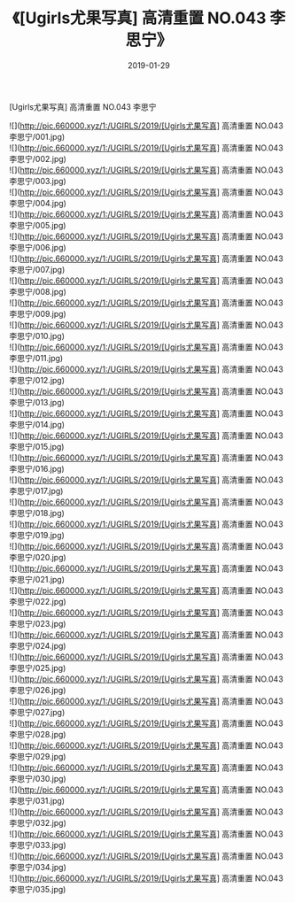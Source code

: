 ﻿---
layout: post
title:  《[Ugirls尤果写真] 高清重置 NO.043 李思宁》
date:   2019-01-29
img: http://pic.660000.xyz/1:/UGIRLS/2019/[Ugirls尤果写真] 高清重置 NO.043 李思宁/000.jpg
categories: [美女, 清纯, 唯美]
---

[Ugirls尤果写真] 高清重置 NO.043 李思宁

 ![](http://pic.660000.xyz/1:/UGIRLS/2019/[Ugirls尤果写真] 高清重置 NO.043 李思宁/001.jpg) <br>![](http://pic.660000.xyz/1:/UGIRLS/2019/[Ugirls尤果写真] 高清重置 NO.043 李思宁/002.jpg) <br>![](http://pic.660000.xyz/1:/UGIRLS/2019/[Ugirls尤果写真] 高清重置 NO.043 李思宁/003.jpg) <br>![](http://pic.660000.xyz/1:/UGIRLS/2019/[Ugirls尤果写真] 高清重置 NO.043 李思宁/004.jpg) <br>![](http://pic.660000.xyz/1:/UGIRLS/2019/[Ugirls尤果写真] 高清重置 NO.043 李思宁/005.jpg) <br>![](http://pic.660000.xyz/1:/UGIRLS/2019/[Ugirls尤果写真] 高清重置 NO.043 李思宁/006.jpg) <br>![](http://pic.660000.xyz/1:/UGIRLS/2019/[Ugirls尤果写真] 高清重置 NO.043 李思宁/007.jpg) <br>![](http://pic.660000.xyz/1:/UGIRLS/2019/[Ugirls尤果写真] 高清重置 NO.043 李思宁/008.jpg) <br>![](http://pic.660000.xyz/1:/UGIRLS/2019/[Ugirls尤果写真] 高清重置 NO.043 李思宁/009.jpg) <br>![](http://pic.660000.xyz/1:/UGIRLS/2019/[Ugirls尤果写真] 高清重置 NO.043 李思宁/010.jpg) <br>![](http://pic.660000.xyz/1:/UGIRLS/2019/[Ugirls尤果写真] 高清重置 NO.043 李思宁/011.jpg) <br>![](http://pic.660000.xyz/1:/UGIRLS/2019/[Ugirls尤果写真] 高清重置 NO.043 李思宁/012.jpg) <br>![](http://pic.660000.xyz/1:/UGIRLS/2019/[Ugirls尤果写真] 高清重置 NO.043 李思宁/013.jpg) <br>![](http://pic.660000.xyz/1:/UGIRLS/2019/[Ugirls尤果写真] 高清重置 NO.043 李思宁/014.jpg) <br>![](http://pic.660000.xyz/1:/UGIRLS/2019/[Ugirls尤果写真] 高清重置 NO.043 李思宁/015.jpg) <br>![](http://pic.660000.xyz/1:/UGIRLS/2019/[Ugirls尤果写真] 高清重置 NO.043 李思宁/016.jpg) <br>![](http://pic.660000.xyz/1:/UGIRLS/2019/[Ugirls尤果写真] 高清重置 NO.043 李思宁/017.jpg) <br>![](http://pic.660000.xyz/1:/UGIRLS/2019/[Ugirls尤果写真] 高清重置 NO.043 李思宁/018.jpg) <br>![](http://pic.660000.xyz/1:/UGIRLS/2019/[Ugirls尤果写真] 高清重置 NO.043 李思宁/019.jpg) <br>![](http://pic.660000.xyz/1:/UGIRLS/2019/[Ugirls尤果写真] 高清重置 NO.043 李思宁/020.jpg) <br>![](http://pic.660000.xyz/1:/UGIRLS/2019/[Ugirls尤果写真] 高清重置 NO.043 李思宁/021.jpg) <br>![](http://pic.660000.xyz/1:/UGIRLS/2019/[Ugirls尤果写真] 高清重置 NO.043 李思宁/022.jpg) <br>![](http://pic.660000.xyz/1:/UGIRLS/2019/[Ugirls尤果写真] 高清重置 NO.043 李思宁/023.jpg) <br>![](http://pic.660000.xyz/1:/UGIRLS/2019/[Ugirls尤果写真] 高清重置 NO.043 李思宁/024.jpg) <br>![](http://pic.660000.xyz/1:/UGIRLS/2019/[Ugirls尤果写真] 高清重置 NO.043 李思宁/025.jpg) <br>![](http://pic.660000.xyz/1:/UGIRLS/2019/[Ugirls尤果写真] 高清重置 NO.043 李思宁/026.jpg) <br>![](http://pic.660000.xyz/1:/UGIRLS/2019/[Ugirls尤果写真] 高清重置 NO.043 李思宁/027.jpg) <br>![](http://pic.660000.xyz/1:/UGIRLS/2019/[Ugirls尤果写真] 高清重置 NO.043 李思宁/028.jpg) <br>![](http://pic.660000.xyz/1:/UGIRLS/2019/[Ugirls尤果写真] 高清重置 NO.043 李思宁/029.jpg) <br>![](http://pic.660000.xyz/1:/UGIRLS/2019/[Ugirls尤果写真] 高清重置 NO.043 李思宁/030.jpg) <br>![](http://pic.660000.xyz/1:/UGIRLS/2019/[Ugirls尤果写真] 高清重置 NO.043 李思宁/031.jpg) <br>![](http://pic.660000.xyz/1:/UGIRLS/2019/[Ugirls尤果写真] 高清重置 NO.043 李思宁/032.jpg) <br>![](http://pic.660000.xyz/1:/UGIRLS/2019/[Ugirls尤果写真] 高清重置 NO.043 李思宁/033.jpg) <br>![](http://pic.660000.xyz/1:/UGIRLS/2019/[Ugirls尤果写真] 高清重置 NO.043 李思宁/034.jpg) <br>![](http://pic.660000.xyz/1:/UGIRLS/2019/[Ugirls尤果写真] 高清重置 NO.043 李思宁/035.jpg) <br>